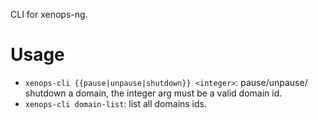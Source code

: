 CLI for xenops-ng.

# Usage

- `xenops-cli {{pause|unpause|shutdown}} <integer>`: pause/unpause/ shutdown a domain, the integer arg must be a valid domain id.
- `xenops-cli domain-list`: list all domains ids.